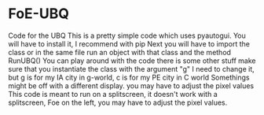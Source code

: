 # FoE-UBQ
Code for the UBQ
This is a pretty simple code which uses pyautogui. You will have to install it, I recommend with pip
Next you will have to import the class or in the same file run an object with that class and the method RunUBQ()
You can play around with the code there is some other stuff
make sure that you instantiate the class with the argument "g" I need to change it, but g is for my IA city in g-world, c is for my PE city in C world
Somethings might be off with a different display. you may have to adjust the pixel values
This code is meant to run on a splitscreen, it doesn't work with a splitscreen, Foe on the left, you may have to adjust the pixel values.
